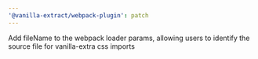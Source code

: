 ```yaml
---
'@vanilla-extract/webpack-plugin': patch
---
```


Add fileName to the webpack loader params, allowing users to identify the source file for vanilla-extra css imports
